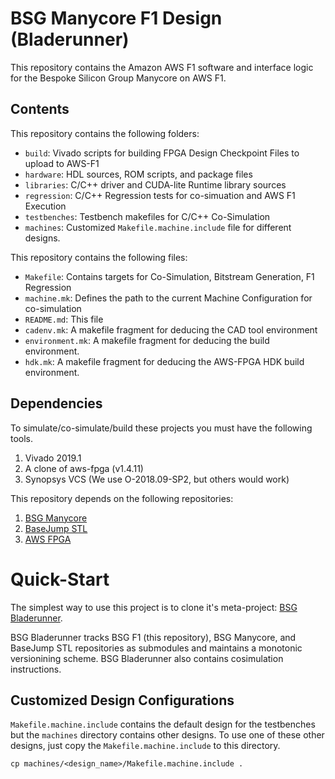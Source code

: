 # BSG Manycore F1 Design (Bladerunner)

This repository contains the Amazon AWS F1 software and interface
logic for the Bespoke Silicon Group Manycore on AWS F1. 

## Contents

This repository contains the following folders: 

- `build`: Vivado scripts for building FPGA Design Checkpoint Files to upload to AWS-F1
- `hardware`: HDL sources, ROM scripts, and package files
- `libraries`: C/C++ driver and CUDA-lite Runtime library sources
- `regression`: C/C++ Regression tests for co-simuation and AWS F1 Execution
- `testbenches`: Testbench makefiles for C/C++ Co-Simulation
- `machines`: Customized `Makefile.machine.include` file for different designs.

This repository contains the following files:

- `Makefile`: Contains targets for Co-Simulation, Bitstream Generation, F1 Regression
- `machine.mk`: Defines the path to the current Machine Configuration for co-simulation
- `README.md`: This file
- `cadenv.mk`: A makefile fragment for deducing the CAD tool environment
- `environment.mk`: A makefile fragment for deducing the build environment. 
- `hdk.mk`: A makefile fragment for deducing the AWS-FPGA HDK build environment.

## Dependencies

To simulate/co-simulate/build these projects you must have the following tools.

   1. Vivado 2019.1
   2. A clone of aws-fpga (v1.4.11)
   3. Synopsys VCS (We use O-2018.09-SP2, but others would work)

This repository depends on the following repositories: 

   1. [BSG Manycore](https://github.com/bespoke-silicon-group/bsg_manycore)
   2. [BaseJump STL](https://github.com/bespoke-silicon-group/basejump_stl)
   3. [AWS FPGA](https://github.com/aws/aws-fpga)

# Quick-Start

The simplest way to use this project is to clone it's meta-project: [BSG Bladerunner](https://github.com/bespoke-silicon-group/bsg_bladerunner/). 

BSG Bladerunner tracks BSG F1 (this repository), BSG Manycore, and
BaseJump STL repositories as submodules and maintains a monotonic
versionining scheme. BSG Bladerunner also contains cosimulation
instructions. 

## Customized Design Configurations

`Makefile.machine.include` contains the default design for the testbenches but the `machines` directory contains
other designs. To use one of these other designs, just copy the `Makefile.machine.include` to this directory.

```
cp machines/<design_name>/Makefile.machine.include .
```



